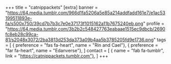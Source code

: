 +++
title = "catnippackets"
[extra]
banner = "https://64.media.tumblr.com/966d1fa5206a5e85a214addfadd161e7/e1ac53199511893e-fa/s500x750/39cd7b7b3c7e0e37173f1015162a11b7675240eb.png"
profile = "https://64.media.tumblr.com/3b2b2c548427763eabaae1515ec9dbcb/2690fc8eb28c99ca-81/s2048x3072/2ba3813d253da373a09b4aa5b3785205fd9e1736.png"
tags = [
    { preference = "fas fa-heart", name = "Rin and Cael"},
    { preference = "far fa-heart", name = "Edanverse"},
]
contact = [
    { name = "fab fa-tumblr", link = "https://catnippackets.tumblr.com"},
]
+++
